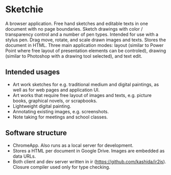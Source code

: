 # Sketchie

A browser application. Free hand sketches and editable texts in one document
with no page boundaries. Sketch drawings with color / transparency control and
a number of pen types. Intended for use with a stylus pen. Drag move, rotate,
and scale drawn images and texts.  Stores the document in HTML.
Three main application modes: layout (similar to Power Point where free layout
of presentation elements can be controled), drawing (similar to Photoshop with
a drawing tool selected), and text edit.


## Intended usages
- Art work sketches for e.g. traditional medium and digital paintings, as well
as for web pages and application UI.
- Art works that require free layout of images and texts, e.g. picture books,
graphical novels, or scrapbooks.
- Lightweight digital painting.
- Annotating existing images, e.g. screenshots.
- Note taking for meetings and school classes.


## Software structure
- ChromeApp. Also runs as a local server for development.
- Stores a HTML per document in Google Drive. Images are embedded as data URLs.
- Both client and dev server written in ir (https://github.com/kashida/ir2js).
Closure compiler used only for type checking.
